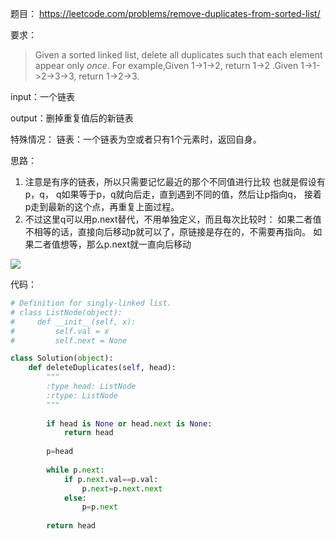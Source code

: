 

题目：
https://leetcode.com/problems/remove-duplicates-from-sorted-list/

要求：
>Given a sorted linked list, delete all duplicates such that each element appear only *once*.
For example,Given 1->1->2, return 1->2
.Given 1->1->2->3->3, return 1->2->3.

input：一个链表

output：删掉重复值后的新链表

特殊情况：
        链表：一个链表为空或者只有1个元素时，返回自身。

思路：

1. 注意是有序的链表，所以只需要记忆最近的那个不同值进行比较
也就是假设有 p，q，
q如果等于p，q就向后走，直到遇到不同的值，然后让p指向q，
接着p走到最新的这个点，再重复上面过程。
2. 不过这里q可以用p.next替代，不用单独定义，而且每次比较时：
如果二者值不相等的话，直接向后移动p就可以了，原链接是存在的，不需要再指向。
如果二者值想等，那么p.next就一直向后移动


![](http://upload-images.jianshu.io/upload_images/1667471-8587019f3b619368.png?imageMogr2/auto-orient/strip%7CimageView2/2/w/1240)


代码：
``` python
# Definition for singly-linked list.
# class ListNode(object):
#     def __init__(self, x):
#         self.val = x
#         self.next = None

class Solution(object):
    def deleteDuplicates(self, head):
        """
        :type head: ListNode
        :rtype: ListNode
        """
        
        if head is None or head.next is None:
            return head
        
        p=head
        
        while p.next:
            if p.next.val==p.val:
                p.next=p.next.next
            else:
                p=p.next
        
        return head
```



